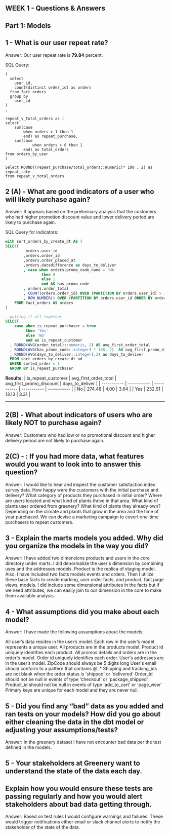 ## WEEK 1 - Questions & Answers

## Part 1: Models

## 1 - What is our user repeat rate?
Answer: Our user repeat rate is **79.84** percent. 

SQL Query:
``` with orders_by_user as
(
  select
    user_id,
    count(distinct order_id) as orders
  from fact_orders
  group by 
    user_id
)
,

repeat_v_total_orders as (
select
    sum(case 
        when orders > 1 then 1
        end) as repeat_purchase,
    sum(case 
            when orders > 0 then 1
        end) as total_orders
from orders_by_user
)

Select ROUND((repeat_purchase/total_orders::numeric)* 100 , 2) as repeat_rate
from repeat_v_total_orders
```

## 2 (A) - What are good indicators of a user who will likely purchase again? 
Answer: It appears based on the preliminary analysis that the customers who had higher promotion discount value and lower delivery period are likely to purchase again.

SQL Query for indicators:
``` sql
with sort_orders_by_create_dt AS (
SELECT
         orders.user_id
        ,orders.order_id
        ,orders.order_placed_at
        ,orders.datedifference as days_to_deliver
        , case when orders.promo_code_name = 'NA'
                then 0
                else 1
                end AS has_promo_code
        , orders.order_total
        , COUNT(orders.order_id) OVER (PARTITION BY orders.user_id) > 1 AS is_repeat_purchaser
        , ROW_NUMBER() OVER (PARTITION BY orders.user_id ORDER BY orders.order_placed_at) AS sorted_order
    FROM fact_orders AS orders
)

--putting it all together
SELECT 
    case when is_repeat_purchaser = true
         then 'Yes'
         else 'No'
         end as is_repeat_customer
  , ROUND(AVG(order_total)::numeric, 2) AS avg_first_order_total
  , ROUND(AVG(has_promo_code::integer) * 100, 2)  AS avg_first_promo_discount
  , ROUND(AVG(days_to_deliver::integer),2) as days_to_deliver
  FROM sort_orders_by_create_dt od
  WHERE sorted_order = 1
  GROUP BY is_repeat_purchaser
```

**Results:**
| is_repeat_customer | avg_first_order_total | avg_first_promo_discount | days_to_deliver |
| ----------- | ----------- | ----------- | ----------- | ----------- |
| No | 274.48 | 4.00 |  3.64 |
| Yes | 232.91 | 13.13 | 3.31 |

---

## 2(B) - What about indicators of users who are likely NOT to purchase again?
Answer: Customers who had low or no promotional discount and higher delivery period are not likely to purchase again.

## 2(C) - : If you had more data, what features would you want to look into to answer this question?
Answer: I would like to hear and inspect the customer satisfaction index survey data. How happy were the customers with the initial purchase and delivery? 
What category of products they purchased in initial order? 
Where are users located and what kind of plants thrive in that area. What kind of plants user ordered from greenery? What kind of plants they already own?
Depending on the climate and plants that grow in the area and the time of year purchased. We can devise a marketing campaign to covert one-time purchasers to repeat customers.

## 3 - Explain the marts models you added. Why did you organize the models in the way you did?
Answer: I have added two dimensions products and users in the core directory under marts. I did denormalize the user's dimension by combining uses and the addresses models.  Product is the replica of staging model. 
Also, I have included two facts models events and orders. Then I utilize these base facts to create marking, user order facts, and product, fact page views, models. I did include some dimensional attributes in the facts but if we need attributes, we can easily join to our dimension in the core to make them available analysis.

## 4 - What assumptions did you make about each model?
Answer: I have made the following assumptions about the models:

All user’s data resides in the user’s model. Each row in the user’s model represents a unique user.
All products are in the products model. Product id uniquely identifies each product.
All promos details and orders are in the order's model. Order id uniquely identifies each order.
User's addresses are in the user’s model. 
ZipCode should always be 5 digits long
User's email should conform to a pattern that contains @. *
Shipping and tracking_ids are not blank when the order status is 'shipped' or 'delivered'
Order_id should not be null in events of type 'checkout' or 'package_shipped'
Product_id should not be null in events of type 'add_to_cart' or 'page_view'
Primary keys are unique for each model and they are never null.

## 5 - Did you find any “bad” data as you added and ran tests on your models? How did you go about either cleaning the data in the dbt model or adjusting your assumptions/tests?
Answer: In the greenery dataset I have not encounter bad data per the test defined in the models. 

## 5 - Your stakeholders at Greenery want to understand the state of the data each day. 
##     Explain how you would ensure these tests are passing regularly and how you would alert stakeholders about bad data getting through.
Answer: Based on test rules I would configure warnings and failures. These would trigger notifications either email or slack channel alerts to notify the stakeholder of the state of the data.